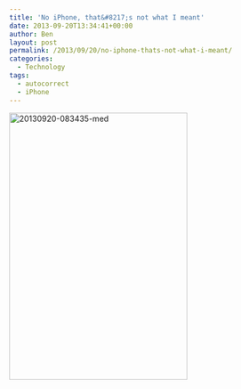 ```yaml
---
title: 'No iPhone, that&#8217;s not what I meant'
date: 2013-09-20T13:34:41+00:00
author: Ben
layout: post
permalink: /2013/09/20/no-iphone-thats-not-what-i-meant/
categories:
  - Technology
tags:
  - autocorrect
  - iPhone
---
```

[<img src="http://www.benjaminoakes.com/wp-content/uploads/2013/09/20130920-083435-med.jpg" alt="20130920-083435-med" width="320" height="480" class="aligncenter size-full wp-image-329" srcset="https://www.benjaminoakes.com/wp-content/uploads/2013/09/20130920-083435-med.jpg 320w, https://www.benjaminoakes.com/wp-content/uploads/2013/09/20130920-083435-med-200x300.jpg 200w" sizes="(max-width: 320px) 100vw, 320px" />](http://www.benjaminoakes.com/wp-content/uploads/2013/09/20130920-083435-med.jpg)